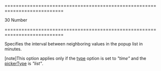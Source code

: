 <!--**
/*-------------------------------------------
    Auto-generated file. Do not modify.
-------------------------------------------

**-->
===========================================================================
<!--default-->30<!--/default-->
<!--type-->Number<!--/type-->
===========================================================================

<!--shortDescription-->
Specifies the interval between neighboring values in the popup list in minutes.
<!--/shortDescription-->

<!--fullDescription-->
[note]This option applies only if the [type](/Documentation/ApiReference/UI_Widgets/dxDateBox/Configuration/#type) option is set to *"time"* and the [pickerType](/Documentation/ApiReference/UI_Widgets/dxDateBox/Configuration/#pickerType) is *"list"*.


<!--/fullDescription-->